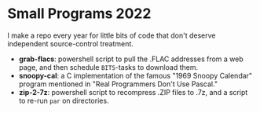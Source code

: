 # Small Programs 2022

I make a repo every year for little bits of code that don't deserve
independent source-control treatment.

- **grab\-flacs**: powershell script to pull the .FLAC addresses from a web page, and then schedule `BITS`-tasks to download them. 
- **snoopy\-cal**: a C implementation of the famous "1969 Snoopy Calendar" program mentioned in "Real Programmers Don't Use Pascal."
- **zip\-2\-7z**: powershell script to recompress .ZIP files to .7z, and a script to re-run `par` on directories.

